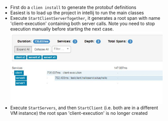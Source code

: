 - First do a `clien install` to generate the protobuf definitions
- Easiest is to load up the project in intellij to run the main classes
- Execute `StartClientServerTogether`, it generates a root span with name 'client-execution' containing both server calls. Note you need to stop execution manually before starting the next case.   
![with root span](with-root-span.JPG "With root span")
- Execute `StartServers`, and then `StartClient` (i.e. both are in a different VM instance) the root span 'client-execution' is no longer created
